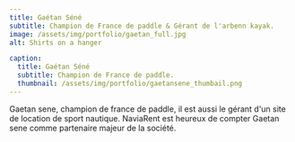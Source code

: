 ```yaml
---
title: Gaétan Séné
subtitle: Champion de France de paddle & Gérant de l'arbenn kayak.
image: /assets/img/portfolio/gaetan_full.jpg
alt: Shirts on a hanger

caption:
  title: Gaétan Séné
  subtitle: Champion de France de paddle.
  thumbnail: /assets/img/portfolio/gaetansene_thumbail.png
---
```

Gaetan sene, champion de france de paddle, il est aussi le gérant d'un site de location de sport nautique.
NaviaRent est heureux de compter Gaetan sene comme partenaire majeur de la société.

<!-- {:.list-inline}
- Date: January 2017
- Client: Threads
- Category: Illustration -->

